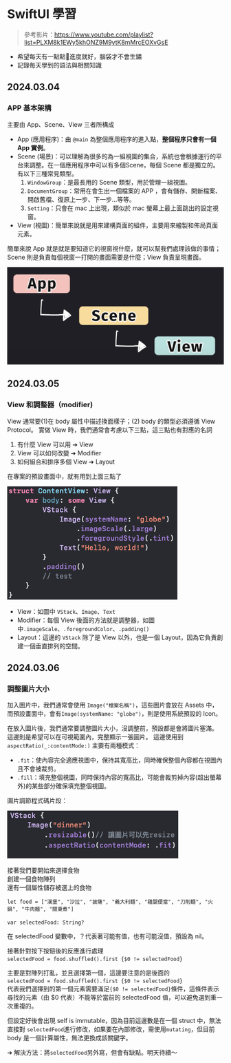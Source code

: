 # SwiftUI 學習

> 參考影片：<https://www.youtube.com/playlist?list=PLXM8k1EWy5khONZ9M9ytK8mMrcEOXvGsE>

- 希望每天有一點點🤏進度就好，腦袋才不會生鏽
- 記錄每天學到的語法與相關知識

## 2024.03.04

### APP 基本架構

主要由 App、Scene、View 三者所構成

- App (應用程序)：由 ```@main``` 為整個應用程序的進入點，**整個程序只會有一個 App 實例**。
- Scene (場景)：可以理解為很多的為一組視圖的集合，系統也會根據運行的平台來調整。在一個應用程序中可以有多個Scene，每個 Scene 都是獨立的。有以下三種常見類型。
    1. ```WindowGroup```：是最長用的 Scene 類型，用於管理一組視圖。
    2. ```DocumentGroup```：常用在會生出一個檔案的 APP ，會有儲存、開新檔案、開啟舊檔、復原上一步、下一步...等等。
    3. ```Setting```：只會在 mac 上出現，類似於 mac 螢幕上最上面跳出的設定視窗。
- View (視圖)：簡單來說就是用來建構頁面的組件，主要用來繪製和佈局頁面元素。

簡單來說
App 就是就是要知道它的視窗視什麼，就可以幫我們處理該做的事情；Scene 則是負責每個視窗一打開的畫面需要是什麼；View 負責呈現畫面。

![2024-03-04 20.44.21](https://raw.githubusercontent.com/HsinYuanHsieh0810/FoodPicker_lv.0/main/notebook/img/2024-03-04%2020.44.21.png)

## 2024.03.05

### View 和調整器（modifier)

View 通常要(1)在 body 屬性中描述換面樣子；(2) body 的類型必須遵循 View Protocol。
實做 View 時，我們通常會考慮以下三點，這三點也有對應的名詞

1. 有什麼 View 可以用 ➔ View
2. View 可以如何改變 ➔ Modifier
3. 如何組合和排序多個 View ➔ Layout

在專案的預設畫面中，就有用到上面三點了

![2024-03-05 22.02.36](https://raw.githubusercontent.com/HsinYuanHsieh0810/FoodPicker_lv.0/main/notebook/img/2024-03-05%2022.02.36.png)

- View：如圖中 ```VStack```、```Image```、```Text```
- Modifier：每個 View 後面的方法就是調整器，如圖中```.imageScale```、```.foregroundColor```、```.padding()```
- Layout：這邊的 ```VStack``` 除了是 View 以外，也是一個 Layout，因為它負責創建一個垂直排列的空間。

## 2024.03.06

### 調整圖片大小

加入圖片中，我們通常會使用 ```Image("檔案名稱")```，這些圖片會放在 Assets 中，而預設畫面中，會有```Image(systemName: "globe")```，則是使用系統預設的 Icon。

在放入圖片後，我們通常要調整圖片大小，沒調整前，預設都是會將圖片塞滿。
這邊則是希望可以在可視範圍內，完整顯示一張圖片。
這邊使用到 ```aspectRatio(_:contentMode:)```
主要有兩種模式：

- ```.fit```：使內容完全適應視圖中，保持其寬高比，同時確保整個內容都在視圖內且不會被裁剪。
- ```.fill```：填充整個視圖，同時保持內容的寬高比，可能會裁剪掉內容(超出螢幕外)的某些部分確保填充整個視圖。

圖片調節程式碼片段：

![2024-03-06 22.14.46](https://raw.githubusercontent.com/HsinYuanHsieh0810/FoodPicker_lv.0/main/notebook/img/2024-03-06%2022.14.46.png)

接著我們要開始來選擇食物 <br>
創建一個食物陣列 <br>
還有一個屬性儲存被選上的食物 <br>

```let food = ["漢堡", "沙拉", "披薩", "義大利麵", "雞腿便當", "刀削麵", "火鍋", "牛肉麵", "關東煮"]```

```var selectedFood: String?```

在 selectedFood 變數中，？代表著可能有值，也有可能沒值，預設為 nil。

接著針對按下按鈕後的反應進行處理 <br>
```selectedFood = food.shuffled().first {$0 != selectedFood}```

主要是對陣列打亂，並且選擇第一個，這邊要注意的是後面的<br>
```selectedFood = food.shuffled().first {$0 != selectedFood}```<br>
代表我們選擇到的第一個元素需要滿足```{$0 != selectedFood}```條件，這條件表示尋找的元素（由 $0 代表）不能等於當前的 selectedFood 值，可以避免選到重一次重複的。

但設定好後會出現 self is immutable，因為目前這邊數是在一個 struct 中，無法直接對 ```selectedFood```進行修改，如果要在內部修改，需使用```mutating```，但目前 body 是一個計算屬性，無法更換成該關鍵字。

➔ 解決方法：將```selectedFood```另外寫，但會有缺點。明天待續～
